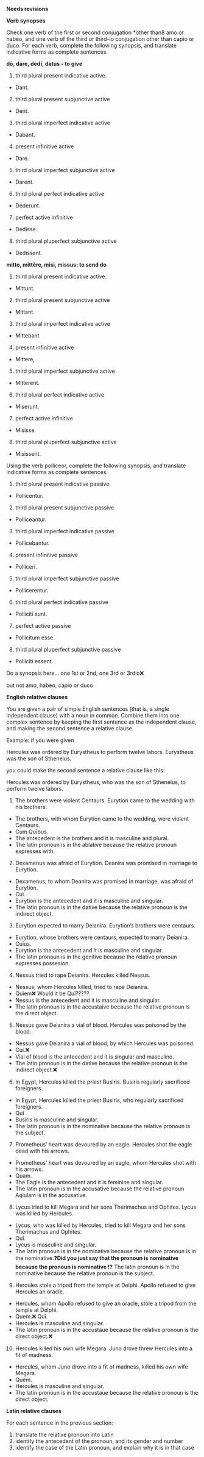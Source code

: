 **Needs revisions**

**Verb synopses**

Check one verb of the first or second conjugation *other than8 amo or habeo, and one verb of the third or third-io conjugation other than capio or duco. For each verb, complete the following synopsis, and translate indicative forms as complete sentences.

**dō, dare, dedī, datus - to give**

1. third plural present indicative active. 
  - Dant.
2. third plural present subjunctive active
  - Dent.
3. third plural imperfect indicative active
  - Dabant.
4. present infinitive active
  - Dare.
5. third plural imperfect subjunctive active
  - Darent.
6. third plural perfect indicative active
  - Dederunt.
7. perfect active infinitive
  - Dedisse.
8. third plural pluperfect subjunctive active
  - Dedissent.

**mitto, mittĕre, misi, missus: to send do**

1. third plural present indicative active. 
  - Mittunt.
2. third plural present subjunctive active
  - Mittant.
3. third plural imperfect indicative active
  - Mittebant
4. present infinitive active
  - Mittere,
5. third plural imperfect subjunctive active
  - Mitterent.
6. third plural perfect indicative active
  - Miserunt.
7. perfect active infinitive
  - Misisse.
8. third plural pluperfect subjunctive active
  - Misissent.

Using the verb polliceor, complete the following synopsis, and translate indicative forms as complete sentences.

1. third plural present indicative passive
  - Pollicentur.
2. third plural present subjunctive passive
  - Polliceantur.
3. third plural imperfect indicative passive
  - Pollicebantur.
4. present infinitive passive
  - Polliceri.
5. third plural imperfect subjunctive passive
  - Pollicerentur.
6. third plural perfect indicative passive
  - Polliciti sunt.
7. perfect active passive
  - Pollicitum esse.
8. third plural pluperfect subjunctive passive
  - Polliciti essent.

Do a synopsis here… one 1st or 2nd, one 3rd or 3rdio❌

but not amo, habeo, capio or duco

**English relative clauses**

You are given a pair of simple English sentences (that is, a single independent clause) with a noun in common. Combine them into one complex sentence by keeping the first sentence as the independent clause, and making the second sentence a relative clause.

Example: if you were given

Hercules was ordered by Eurystheus to perform twelve labors. Eurystheus was the son of Sthenelus.

you could make the second sentence a relative clause like this:

Hercules was ordered by Eurystheus, who was the son of Sthenelus, to perform twelve labors.

1. The brothers were violent Centaurs. Eurytion came to the wedding with his brothers.
  - The brothers, with whom Eurytion came to the wedding, were violent Centaurs.
  - Cum Quībus.
  - The antecedent is the brothers and it is masculine and plural.
  - The latin pronoun is in the ablative because the relative pronoun expresses with.
2. Dexamenus was afraid of Eurytion. Deanira was promised in marriage to Eurytion.
  - Dexamenus, to whom Deanira was promised in marriage, was afraid of Eurytion.
  - Cui.
  - Eurytion is the antecedent and it is masculine and singular.
  - The latin pronoun is in the dative because the relative pronoun is the indirect object.
3. Eurytion expected to marry Deianira. Eurytion’s brothers were centaurs.
  - Eurytion, whose brothers were centaurs, expected to marry Deianira.
  - Cuīus.
  - Eurytion is the antecedent and it is masculine and singular.
  - The latin pronoun is in the genitive because the relative pronoun expresses possesion.
4. Nessus tried to rape Deianira. Hercules killed Nessus.
  - Nessus, whom Hercules killed, tried to rape Deianira.
  - Quīem❌  Would it be Quī?????
  - Nessus is the antecedent and it is masculine and singular.
  - The latin pronoun is in the accustaive because the relative pronoun is the direct object.
5. Nessus gave Deianira a vial of blood. Hercules was poisoned by the blood.
  - Nessus gave Deianira a vial of blood, by which Hercules was poisoned.
  - Cui.❌ 
  - Vial of blood is the antecedent and it is singular and masculine.
  - The latin pronoun is in the dative because the relative pronoun is the indirect object.❌
6. In Egypt, Hercules killed the priest Busiris. Busiris regularly sacrificed foreigners.
  - In Egypt, Hercules killed the priest Busiris, who regularly sacrificed foreigners.
  - Quī
  - Busiris is masculine and singular.
  - The latin pronoun is in the nominative because the relative pronoun is the subject.
7. Prometheus’ heart was devoured by an eagle. Hercules shot the eagle dead with his arrows.
  - Prometheus’ heart was devoured by an eagle, whom Hercules shot with his arrows.
  - Quam.
  - The Eagle is the antecedent and it is feminine and singular.
  - The latin pronoun is in the accusative because the relative pronoun Aqiulam is in the accusative.
8. Lycus tried to kill Megara and her sons Therimachus and Ophites. Lycus was killed by Hercules.
  - Lycus, who was killed by Hercules, tried to kill Megara and her sons Therimachus and Ophites.
  - Quī.
  - Lycus is masculine and singular.
  - The latin pronoun is in the nominative because the relative pronoun is in the nominative.❓**Did you just say that the pronoun is nominative because the pronoun is nominative ⁉️** The latin pronoun is in the nominative because the relative pronoun is the subject.
9. Hercules stole a tripod from the temple at Delphi. Apollo refused to give Hercules an oracle.
  - Hercules, whom Apollo refused to give an oracle, stole a tripod from the temple at Delphi.
  - Quem.❌ Quī.
  - Hercules is masculine and singular.
  - The latin pronoun is in the accustaue because the relative pronoun is the direct object.❌
10. Hercules killed his own wife Megara. Juno drove threw Hercules into a fit of madness.
  - Hercules, whom Juno drove into a fit of madness, killed his own wife Megara.
  - Quem.
  - Hercules is masculine and singular.
  - The latin pronoun is in the accustaue because the relative pronoun is the direct object.


**Latin relative clauses**

For each sentence in the previous section:

1. translate the relative pronoun into Latin
2. identify the antecedent of the pronoun, and its gender and number
3. identify the case of the Latin pronoun, and explain why it is in that case
